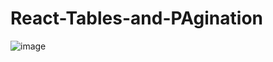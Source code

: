# React-Tables-and-PAgination

![image](https://user-images.githubusercontent.com/5042772/224259271-1ffb46d4-8ed5-4c4b-84e4-52b6fb960727.png)
